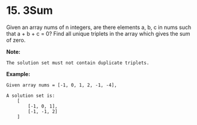 # 15. 3Sum

Given an array nums of n integers, are there elements a, b, c in nums such that a + b + c = 0? Find all unique triplets in the array which gives the sum of zero.

**Note:**

    The solution set must not contain duplicate triplets.

**Example:**

    Given array nums = [-1, 0, 1, 2, -1, -4],

    A solution set is:
        [
            [-1, 0, 1],
            [-1, -1, 2]
        ]